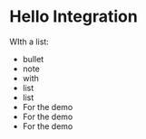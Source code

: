 # Hello Integration

WIth a list:
* bullet
* note
* with
* list
* list
* For the demo
* For the demo
* For the demo
